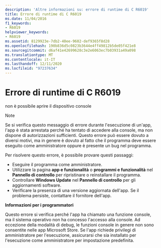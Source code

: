 ```yaml
---
description: 'Altre informazioni su: errore di runtime di C R6019'
title: Errore di runtime di C R6019
ms.date: 11/04/2016
f1_keywords:
- R6019
helpviewer_keywords:
- R6019
ms.assetid: 8129923e-7db2-40ee-9602-def9365f8d28
ms.openlocfilehash: 190b836d5c0823b3644e4ff49812b5de05f421e8
ms.sourcegitcommit: d6af41e42699628c3e2e6063ec7b03931a49a098
ms.translationtype: MT
ms.contentlocale: it-IT
ms.lasthandoff: 12/11/2020
ms.locfileid: "97237634"
---
```

# <a name="c-runtime-error-r6019"></a>Errore di runtime di C R6019

non è possibile aprire il dispositivo console

> [!NOTE]
> Se si verifica questo messaggio di errore durante l'esecuzione di un'app, l'app è stata arrestata perché ha tentato di accedere alla console, ma non dispone di autorizzazioni sufficienti. Questo errore può essere dovuto a diversi motivi, ma in genere è dovuto al fatto che il programma deve essere eseguito come amministratore oppure è presente un bug nel programma.
>
> Per risolvere questo errore, è possibile provare questi passaggi:
>
> - Eseguire il programma come amministratore.
> - Utilizzare la pagina **app e funzionalità** o **programmi e funzionalità** nel **Pannello di controllo** per ripristinare o reinstallare il programma.
> - Controllare **Windows Update** nel **Pannello di controllo** per gli aggiornamenti software.
> - Verificare la presenza di una versione aggiornata dell'app. Se il problema persiste, contattare il fornitore dell'app.

**Informazioni per i programmatori**

Questo errore si verifica perché l'app ha chiamato una funzione console, ma il sistema operativo non ha concesso l'accesso alla console. Ad eccezione della modalità di debug, le funzioni console in genere non sono consentite nelle app Microsoft Store. Se l'app richiede privilegi di amministratore per l'esecuzione, assicurarsi che sia installato per l'esecuzione come amministratore per impostazione predefinita.
